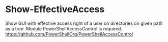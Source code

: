 # Show-EffectiveAccess

Show GUI with effective access right of a user on directories on given path as a tree.
	Module PowerShellAccessControl is required.
	https://github.com/PowerShellOrg/PowerShellAccessControl
  
  
